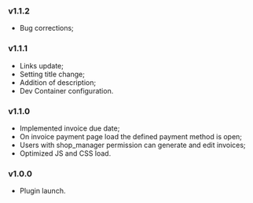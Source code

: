 ### v1.1.2
- Bug corrections;

### v1.1.1
- Links update;
- Setting title change;
- Addition of description;
- Dev Container configuration.

### v1.1.0
- Implemented invoice due date;
- On invoice payment page load the defined payment method is open;
- Users with shop_manager permission can generate and edit invoices;
- Optimized JS and CSS load.

### v1.0.0
- Plugin launch.
